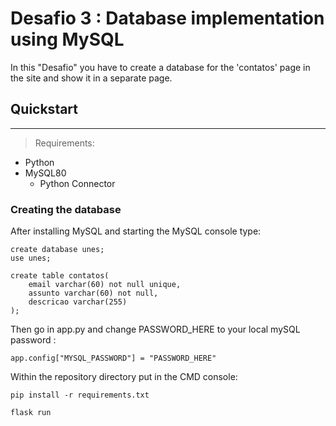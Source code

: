 # Desafio 3 : Database implementation using MySQL

In this "Desafio" you have to create a database for the 'contatos' page in the site and show it in a separate page.

## Quickstart

---

>Requirements:

- Python
- MySQL80
  - Python Connector

[//]: # (breaklist)

### Creating the database

After installing MySQL and starting the MySQL console type:

    create database unes;
    use unes;

    create table contatos(
        email varchar(60) not null unique,
        assunto varchar(60) not null,
        descricao varchar(255)
    );

Then go in app.py and change PASSWORD_HERE to your local  mySQL password :

    app.config["MYSQL_PASSWORD"] = "PASSWORD_HERE" 

Within the repository directory put in the CMD console:

    pip install -r requirements.txt

    flask run
